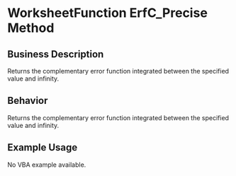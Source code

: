 # WorksheetFunction ErfC_Precise Method

## Business Description
Returns the complementary error function integrated between the specified value and infinity.

## Behavior
Returns the complementary error function integrated between the specified value  and infinity.

## Example Usage
No VBA example available.